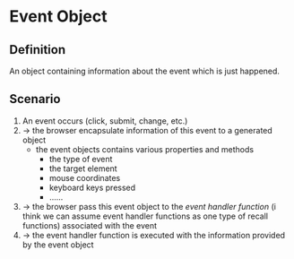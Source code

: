 # Event Object

## Definition
An object containing information about the event which is just happened.

## Scenario
1. An event occurs (click, submit, change, etc.)
2. -> the browser encapsulate information of this event to a generated object
   - the event objects contains various properties and methods
     - the type of event
     - the target element
     - mouse coordinates
     - keyboard keys pressed
     - ......
3. -> the browser pass this event object to the _event handler function_ (i think we can assume event handler functions as one type of recall functions) associated with the event
4. -> the event handler function is executed with the information provided by the event object